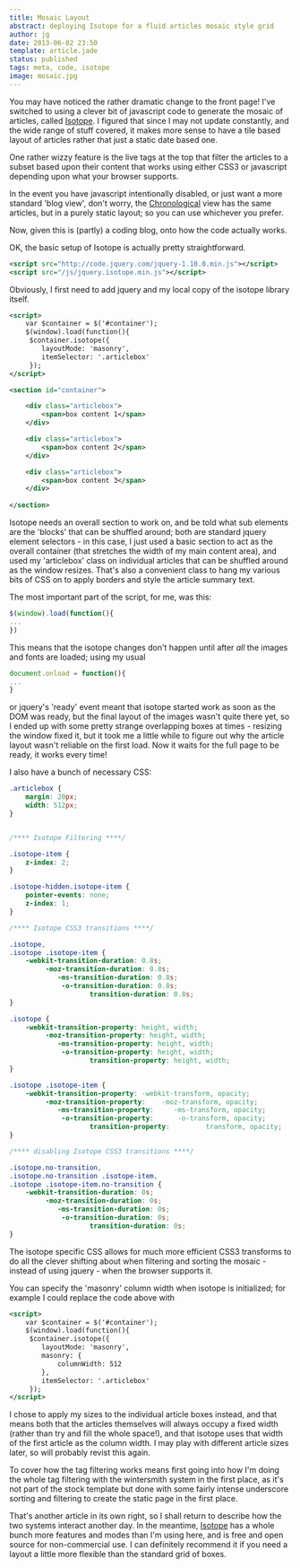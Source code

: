 ```yaml
---
title: Mosaic Layout
abstract: deploying Isotope for a fluid articles mosaic style grid
author: jg
date: 2013-06-02 23:50
template: article.jade
status: published
tags: meta, code, isotope
image: mosaic.jpg
---
```


You may have noticed the rather dramatic change to the front page! I've switched to using a clever bit of javascript code to generate the mosaic of articles, called [Isotope](http://isotope.metafizzy.co/).
I figured that since I may not update constantly, and the wide range of stuff covered, it makes more sense to have a tile based layout of articles rather that just a static date based one.

One rather wizzy feature is the live tags at the top that filter the articles to a subset based upon their content that works using either CSS3 or javascript depending upon what your browser supports.

In the event you have javascript intentionally disabled, or just want a more standard 'blog view', don't worry, the [Chronological](/chrono/) view has the same articles, but in a purely static layout; so you can use whichever you prefer.

Now, given this is (partly) a coding blog, onto how the code actually works.

<span class="more"></span>

OK, the basic setup of Isotope is actually pretty straightforward. 


```xml
<script src="http://code.jquery.com/jquery-1.10.0.min.js"></script>
<script src="/js/jquery.isotope.min.js"></script>
```
Obviously, I first need to add jquery and my local copy of the isotope library itself. 

```xml
<script>
	var $container = $('#container');
	$(window).load(function(){
	 $container.isotope({
		layoutMode: 'masonry',
		itemSelector: '.articlebox'
	 });
</script>

<section id="container">

	<div class="articlebox">
		<span>box content 1</span>
	</div>

	<div class="articlebox">
		<span>box content 2</span>
	</div>

	<div class="articlebox">
		<span>box content 3</span>
	</div>
	
</section>

```

Isotope needs an overall section to work on, and be told what sub elements are the 'blocks' that can be shuffled around; both are standard jquery element selectors - in this case, I just used a basic section to act as the overall container (that stretches the width of my main content area), and used my 'articlebox' class on individual articles that can be shuffled around as the window resizes. That's also a convenient class to hang my various bits of CSS on to apply borders and style the article summary text.

The most important part of the script, for me, was this:
```javascript
$(window).load(function(){
...
})
```

This means that the isotope changes don't happen until after *all* the images and fonts are loaded; using my usual 

```javascript
document.onload = function(){ 
...
}
```

or jquery's 'ready' event meant that isotope started work as soon as the DOM was ready, but the final layout of the images wasn't quite there yet, so I ended up with some pretty strange overlapping boxes at times - resizing the window fixed it, but it took me a little while to figure out why the article layout wasn't reliable on the first load. Now it waits for the full page to be ready, it works every time!

I also have a bunch of necessary CSS:

```css
.articlebox {
	margin: 20px;
	width: 512px;
}


/**** Isotope Filtering ****/

.isotope-item {
	z-index: 2;
}

.isotope-hidden.isotope-item {
	pointer-events: none;
	z-index: 1;
}

/**** Isotope CSS3 transitions ****/

.isotope,
.isotope .isotope-item {
	-webkit-transition-duration: 0.8s;
		 -moz-transition-duration: 0.8s;
			-ms-transition-duration: 0.8s;
			 -o-transition-duration: 0.8s;
					transition-duration: 0.8s;
}

.isotope {
	-webkit-transition-property: height, width;
		 -moz-transition-property: height, width;
			-ms-transition-property: height, width;
			 -o-transition-property: height, width;
					transition-property: height, width;
}

.isotope .isotope-item {
	-webkit-transition-property: -webkit-transform, opacity;
		 -moz-transition-property:    -moz-transform, opacity;
			-ms-transition-property:     -ms-transform, opacity;
			 -o-transition-property:      -o-transform, opacity;
					transition-property:         transform, opacity;
}

/**** disabling Isotope CSS3 transitions ****/

.isotope.no-transition,
.isotope.no-transition .isotope-item,
.isotope .isotope-item.no-transition {
	-webkit-transition-duration: 0s;
		 -moz-transition-duration: 0s;
			-ms-transition-duration: 0s;
			 -o-transition-duration: 0s;
					transition-duration: 0s;
}
```

The isotope specific CSS allows for much more efficient CSS3 transforms to do all the clever shifting about when filtering and sorting the mosaic - instead of using jquery - when the browser supports it. 

You can specify the 'masonry' column width when isotope is initialized; for example I could replace the code above with

```xml
<script>
	var $container = $('#container');
	$(window).load(function(){
	 $container.isotope({
		layoutMode: 'masonry',
		masonry: {
			columnWidth: 512
		},
		itemSelector: '.articlebox'
	 });
</script>
```

I chose to apply my sizes to the individual article boxes instead, and that means both that the articles themselves will always occupy a fixed width (rather than try and fill the whole space!), and that isotope uses that width of the first article as the column width. I may play with different article sizes later, so will probably revist this again.

To cover how the tag filtering works means first going into how I'm doing the whole tag filtering with the wintersmith system in the first place, as it's not part of the stock template but done with some fairly intense underscore sorting and filtering to create the static page in the first place.

That's another article in its own right, so I shall return to describe how the two systems interact another day. In the meantime, [Isotope](http://isotope.metafizzy.co/) has a whole bunch more features and modes than I'm using here, and is free and open source for non-commercial use. I can definitely recommend it if you need a layout a little more flexible than the standard grid of boxes.


